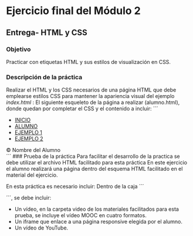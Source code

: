 # Ejercicio final del Módulo 2
## Entrega- HTML y CSS
### Objetivo
Practicar con etiquetas HTML y sus estilos de visualización en CSS.
### Descripción de la práctica
Realizar el HTML y los CSS necesarios de una página HTML que debe emplearse
estilos CSS para mantener la apariencia visual del ejemplo *index.html* :
El siguiente esqueleto de la página a realizar (alumno.html), donde quedan por
completar el CSS y el contenido a incluir:
´´´
<html>
<head><title>Nombre del Alumno</title>
<meta charset="utf-8">
</head>
<body>
<nav>
<ul>
<li><a href="index.html">INICIO</a></li>
<li><a href="alumno.html">ALUMNO</a></li>
<li><a href="#">EJEMPLO 1</a></li>
<li><a href="#">EJEMPLO 2</a></li>
</ul>
</nav>
<section>
<article>
</article>
<aside>
</aside>
</section>
<footer>&copy; Nombre del Alumno</footer>
</body>
</html>
´´´
### Prueba de la práctica
Para facilitar el desarrollo de la practica se debe utilizar el archivo HTML facilitado para esta práctica En este ejercicio el alumno realizará una página dentro del esquema HTML facilitado en el material del ejercicio.

En esta práctica es necesario incluir:
Dentro de la caja ´´´<article></article>´´´, se debe incluir:
<ul>
<li>Un vídeo, en la carpeta video de los materiales facilitados para esta prueba, se incluye el vídeo MOOC en cuatro formatos.</li>
<li>Un iframe que enlace a una página responsive elegida por el alumno.</li>
<li>Un vídeo de YouTube.</li>
</ul>
